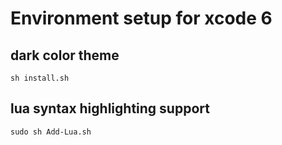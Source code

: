# Environment setup for xcode 6

## dark color theme
```
sh install.sh
```

## lua syntax highlighting support
```
sudo sh Add-Lua.sh
```